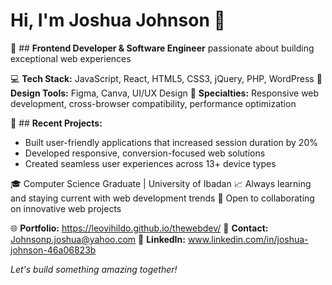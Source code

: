 # Hi, I'm Joshua Johnson 👋

🚀 ## **Frontend Developer & Software Engineer** passionate about building exceptional web experiences

💻 **Tech Stack:** JavaScript, React, HTML5, CSS3, jQuery, PHP, WordPress
🎨 **Design Tools:** Figma, Canva, UI/UX Design
🔧 **Specialties:** Responsive web development, cross-browser compatibility, performance optimization

🌟 ## **Recent Projects:**
- Built user-friendly applications that increased session duration by 20%
- Developed responsive, conversion-focused web solutions
- Created seamless user experiences across 13+ device types

🎓 Computer Science Graduate | University of Ibadan
📈 Always learning and staying current with web development trends
🤝 Open to collaborating on innovative web projects

🌐 **Portfolio:** https://leovihildo.github.io/thewebdev/
📧 **Contact:** Johnsonp.joshua@yahoo.com
💼 **LinkedIn:** www.linkedin.com/in/joshua-johnson-46a06823b

*Let's build something amazing together!*

<!---
Leovihildo/Leovihildo is a ✨ special ✨ repository because its `README.md` (this file) appears on your GitHub profile.
You can click the Preview link to take a look at your changes.
--->
